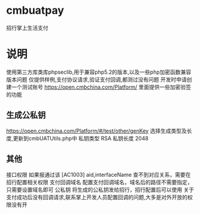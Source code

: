 # cmbuatpay
招行掌上生活支付
# 说明
使用第三方库类库phpseclib,用于兼容php5.2的版本,以及一些php加密函数兼容版本问题
仅提供样例,支付协议请求,验证支付回调,都测过没有问题
开发时申请创建一个测试账号 https://open.cmbchina.com/Platform/
里面提供一些加密验签的功能

## 生成公私钥
https://open.cmbchina.com/Platform/#/test/other/genKey
选择生成类型及长度,更新到cmbUATUtils.php中
私钥类型
RSA
私钥长度
2048

## 其他
接口权限
    如果报通过该 [AC1003] aid,interfaceName 查不到对应关系，需要在招行配置相关权限
支付回调域名
    配置支付回调域名，域名后的路径不需要指定，只需要设置域名即可
公私钥
    将生成的公私钥发给招行，招行配置后可以使用
关于支付成功后没有回调请求,联系掌上开发人员配置回调的问题,大多是对外开放的权限没有开